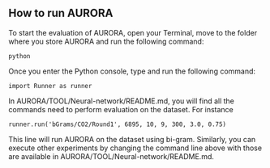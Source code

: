 
## How to run AURORA
To start the evaluation of AURORA, open your Terminal, move to the folder where you store AURORA and run the following command:

```
python
```

Once you enter the Python console, type and run the following command:

```
import Runner as runner
```
In AURORA/TOOL/Neural-network/README.md, you will find all the commands need to perform evaluation on the dataset. For instance

```
runner.run('bGrams/CO2/Round1', 6895, 10, 9, 300, 3.0, 0.75)
```
This line will run AURORA on the dataset using bi-gram. Similarly, you can execute other experiments by changing the command line above with those are available in AURORA/TOOL/Neural-network/README.md.
